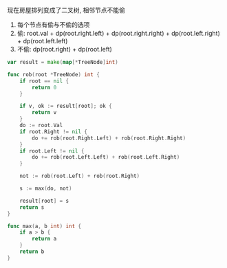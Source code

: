 现在房屋排列变成了二叉树, 相邻节点不能偷

1. 每个节点有偷与不偷的选项
2. 偷: root.val + dp(root.right.left) + dp(root.right.right) + dp(root.left.right) + dp(root.left.left)
3. 不偷: dp(root.right) + dp(root.left)


```go
var result = make(map[*TreeNode]int)

func rob(root *TreeNode) int {
	if root == nil {
		return 0
	}

	if v, ok := result[root]; ok {
		return v
	}
	do := root.Val
	if root.Right != nil {
		do += rob(root.Right.Left) + rob(root.Right.Right)
	}
	if root.Left != nil {
		do += rob(root.Left.Left) + rob(root.Left.Right)
	}

	not := rob(root.Left) + rob(root.Right)

	s := max(do, not)

	result[root] = s
	return s
}

func max(a, b int) int {
	if a > b {
		return a
	}
	return b
}
```